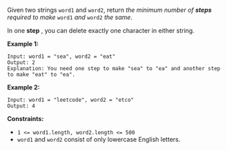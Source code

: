 Given two strings `word1` and `word2`, return _the minimum number of **steps**
required to make_ `word1` _and_ `word2` _the same_.

In one **step** , you can delete exactly one character in either string.



**Example 1:**

    
    
    Input: word1 = "sea", word2 = "eat"
    Output: 2
    Explanation: You need one step to make "sea" to "ea" and another step to make "eat" to "ea".
    

**Example 2:**

    
    
    Input: word1 = "leetcode", word2 = "etco"
    Output: 4
    



**Constraints:**

  * `1 <= word1.length, word2.length <= 500`
  * `word1` and `word2` consist of only lowercase English letters.

